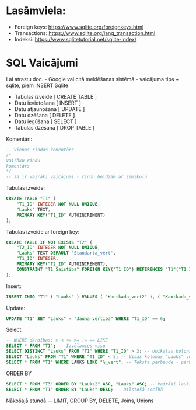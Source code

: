 # Lasāmviela:

* Foreign keys: https://www.sqlite.org/foreignkeys.html
* Transactions: https://www.sqlite.org/lang_transaction.html
* Indeksi: https://www.sqlitetutorial.net/sqlite-index/

# SQL Vaicājumi

Lai atrastu doc. - Google vai citā meklēšanas sistēmā - vaicājuma tips + sqlite, piem INSERT Sqlite

* Tabulas izveide [ CREATE TABLE ]
* Datu ievietošana [ INSERT ]
* Datu atjaunošana [ UPDATE ]
* Datu dzēšana [ DELETE ]
* Datu iegūšana [ SELECT ]
* Tabulas dzēšana [ DROP TABLE ]

Komentāri:
```SQL
-- Vienas rindas komentārs
/*
Vairāku rindu
komentārs
*/
-- Ja ir vairāki vaicājumi - rindu beidzam ar semikolu
```

Tabulas izveide:
```SQL
CREATE TABLE "T1" (
	"T1_ID"	INTEGER NOT NULL UNIQUE,
	"Lauks"	TEXT,
	PRIMARY KEY("T1_ID" AUTOINCREMENT)
);
```

Tabulas izveide ar foreign key:
```SQL
CREATE TABLE IF NOT EXISTS "T2" (
	"T2_ID"	INTEGER NOT NULL UNIQUE,
	"Lauks"	TEXT DEFAULT 'Standarta_vērt',
	"T1_ID"	INTEGER,
	PRIMARY KEY("T2_ID" AUTOINCREMENT),
	CONSTRAINT "T1_Saistība" FOREIGN KEY("T1_ID") REFERENCES "T1"("T1_ID") ON DELETE CASCADE
);
```

Insert:
```SQL
INSERT INTO "T1" ( "Lauks" ) VALUES ( "Kautkada_vert2" ), ( "Kautkada_vert3" );
```

Update:
```SQL
UPDATE "T1" SET "Lauks" = "Jauna vērtība" WHERE "T1_ID" == 6;
```

Select:
```SQL
-- WHERE darbības: > < <= >= != == LIKE
SELECT * FROM "T1"; -- Izvēlamies visu
SELECT DISTINCT "Lauks" FROM "T1" WHERE "T1_ID" > 3; -- Unikālas kolonas "Lauks" vērtības, ar T1_ID > 3
SELECT "Lauks" FROM "T1" WHERE "T1_ID" < 5; -- Visas kolonas "Lauks" vērtības, kurām T1_ID < 5
SELECT * FROM "T1" WHERE LAUKS LIKE "%_vert"; -- Teksta pārbaude - pārbaudam vērtības "Lauks", kur teksts beidzas ar "_vert"
```

ORDER BY
```SQL
SELECT * FROM "T3" ORDER BY "Lauks2" ASC, "Lauks" ASC; -- Vairāki lauki
SELECT * FROM "T1" ORDER BY "Lauks" DESC; -- Dilstošā secībā
```

Nākošajā stundā -- LIMIT, GROUP BY, DELETE, Joins, Unions